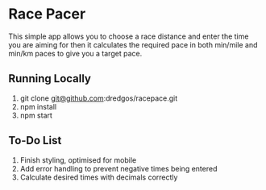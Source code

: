 # Race Pacer
This simple app allows you to choose a race distance and enter the time you are aiming for then it calculates the required pace in both min/mile and min/km paces to give you a target pace.

## Running Locally
1. git clone git@github.com:dredgos/racepace.git <your-folder-name>
2. npm install
3. npm start
  
## To-Do List
1. Finish styling, optimised for mobile
2. Add error handling to prevent negative times being entered
3. Calculate desired times with decimals correctly
  
